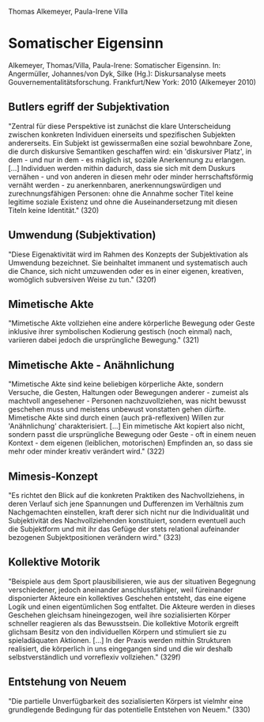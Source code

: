Thomas Alkemeyer, Paula-Irene Villa

# Somatischer Eigensinn

Alkemeyer, Thomas/Villa, Paula-Irene: Somatischer Eigensinn.
In: Angermüller, Johannes/von Dyk, Silke (Hg.):
Diskursanalyse meets Gouvernementalitätsforschung.
Frankfurt/New York: 2010
(Alkemeyer 2010)

## Butlers egriff der Subjektivation
"Zentral für diese Perspektive ist zunächst die klare Unterscheidung zwischen konkreten Individuen einerseits und spezifischen Subjekten andererseits. Ein Subjekt ist gewissermaßen eine sozial bewohnbare Zone, die durch diskursive Semantiken geschaffen wird: ein 'diskursiver Platz', in dem - und nur in dem - es mäglich ist, soziale Anerkennung zu erlangen. [...] Individuen werden mithin dadurch, dass sie sich mit dem Duskurs vernähen - und von anderen in diesen mehr oder minder herrschaftsförmig vernäht werden - zu anerkennbaren, anerkennungswürdigen und zurechnungsfähigen Personen: ohne die Annahme socher Titel keine legitime soziale Existenz und ohne die Auseinandersetzung mit diesen Titeln keine Identität." (320)

## Umwendung (Subjektivation)
"Diese Eigenaktivität wird im Rahmen des Konzepts der Subjektivation als Umwendung bezeichnet. Sie beinhaltet immanent und systematisch auch die Chance, sich nicht umzuwenden oder es in einer eigenen, kreativen, womöglich subversiven Weise zu tun." (320f)

## Mimetische Akte
"Mimetische Akte vollziehen eine andere körperliche Bewegung oder Geste inklusive ihrer symbolischen Kodierung gestisch (noch einmal) nach, variieren dabei jedoch die ursprüngliche Bewegung." (321)

## Mimetische Akte - Anähnlichung
"Mimetische Akte sind keine beliebigen körperliche Akte, sondern Versuche, die Gesten, Haltungen oder Bewegungen anderer - zumeist als machtvoll angesehener - Personen nachzuvollziehen, was nicht bewusst geschehen muss und meistens unbewust vonstatten gehen dürfte. Mimetische Akte sind durch einen (auch prä-reflexiven) Willen zur 'Anähnlichung' charakterisiert. [...] Ein mimetische Akt kopiert also nicht, sondern passt die ursprüngliche Bewegung oder Geste - oft in einem neuen Kontext - dem eigenen (leiblichen, motorischen) Empfinden an, so dass sie mehr oder minder kreativ verändert wird." (322)

## Mimesis-Konzept
"Es richtet den Blick auf die konkreten Praktiken des Nachvollziehens, in deren Verlauf sich jene Spannungen und Dufferenzen im Verhältnis zum Nachgemachten einstellen, kraft derer sich nicht nur die Individualität und Subjektivität des Nachvollziehenden konstituiert, sondern eventuell auch die Subjektform und mit ihr das Gefüge der stets relational aufeinander bezogenen Subjektpositionen verändern wird." (323)

## Kollektive Motorik
"Beispiele aus dem Sport plausibilisieren, wie aus der situativen Begegnung verschiedener, jedoch aneinander anschlussfähiger, weil füreinander disponierter Akteure ein kollektives Geschehen entsteht, das eine eigene Logik und einen eigentümlichen Sog entfaltet. Die Akteure werden in dieses Geschehen gleichsam hineingezogen, weil ihre sozialisierten Körper schneller reagieren als das Bewusstsein. Die kollektive Motorik ergreift glichsam Besitz von den individuellen Körpern und stimuliert sie zu spieladäquaten Aktionen. [...] In der Praxis werden mithin Strukturen realisiert, die körperlich in uns eingegangen sind und die wir deshalb selbstverständlich und vorreflexiv vollziehen." (329f)

## Entstehung von Neuem
"Die partielle Unverfügbarkeit des sozialisierten Körpers ist vielmhr eine grundlegende Bedingung für das potentielle Entstehen von Neuem." (330)
